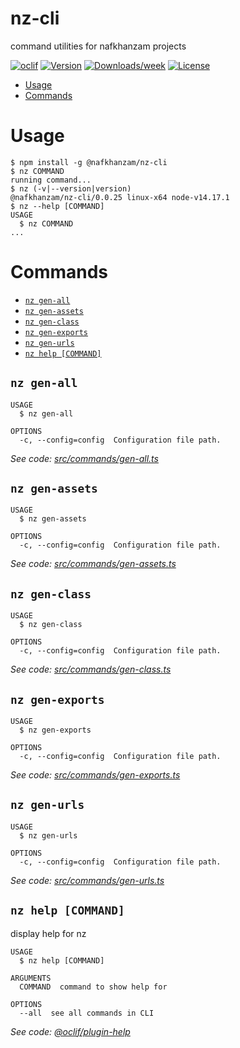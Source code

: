 nz-cli
======

command utilities for nafkhanzam projects

[![oclif](https://img.shields.io/badge/cli-oclif-brightgreen.svg)](https://oclif.io)
[![Version](https://img.shields.io/npm/v/nz-cli.svg)](https://npmjs.org/package/nz-cli)
[![Downloads/week](https://img.shields.io/npm/dw/nz-cli.svg)](https://npmjs.org/package/nz-cli)
[![License](https://img.shields.io/npm/l/nz-cli.svg)](https://github.com/nafkhanzam/nz-cli/blob/master/package.json)

<!-- toc -->
* [Usage](#usage)
* [Commands](#commands)
<!-- tocstop -->
# Usage
<!-- usage -->
```sh-session
$ npm install -g @nafkhanzam/nz-cli
$ nz COMMAND
running command...
$ nz (-v|--version|version)
@nafkhanzam/nz-cli/0.0.25 linux-x64 node-v14.17.1
$ nz --help [COMMAND]
USAGE
  $ nz COMMAND
...
```
<!-- usagestop -->
# Commands
<!-- commands -->
* [`nz gen-all`](#nz-gen-all)
* [`nz gen-assets`](#nz-gen-assets)
* [`nz gen-class`](#nz-gen-class)
* [`nz gen-exports`](#nz-gen-exports)
* [`nz gen-urls`](#nz-gen-urls)
* [`nz help [COMMAND]`](#nz-help-command)

## `nz gen-all`

```
USAGE
  $ nz gen-all

OPTIONS
  -c, --config=config  Configuration file path.
```

_See code: [src/commands/gen-all.ts](https://github.com/nafkhanzam/nz-cli/blob/v0.0.25/src/commands/gen-all.ts)_

## `nz gen-assets`

```
USAGE
  $ nz gen-assets

OPTIONS
  -c, --config=config  Configuration file path.
```

_See code: [src/commands/gen-assets.ts](https://github.com/nafkhanzam/nz-cli/blob/v0.0.25/src/commands/gen-assets.ts)_

## `nz gen-class`

```
USAGE
  $ nz gen-class

OPTIONS
  -c, --config=config  Configuration file path.
```

_See code: [src/commands/gen-class.ts](https://github.com/nafkhanzam/nz-cli/blob/v0.0.25/src/commands/gen-class.ts)_

## `nz gen-exports`

```
USAGE
  $ nz gen-exports

OPTIONS
  -c, --config=config  Configuration file path.
```

_See code: [src/commands/gen-exports.ts](https://github.com/nafkhanzam/nz-cli/blob/v0.0.25/src/commands/gen-exports.ts)_

## `nz gen-urls`

```
USAGE
  $ nz gen-urls

OPTIONS
  -c, --config=config  Configuration file path.
```

_See code: [src/commands/gen-urls.ts](https://github.com/nafkhanzam/nz-cli/blob/v0.0.25/src/commands/gen-urls.ts)_

## `nz help [COMMAND]`

display help for nz

```
USAGE
  $ nz help [COMMAND]

ARGUMENTS
  COMMAND  command to show help for

OPTIONS
  --all  see all commands in CLI
```

_See code: [@oclif/plugin-help](https://github.com/oclif/plugin-help/blob/v3.2.4/src/commands/help.ts)_
<!-- commandsstop -->
